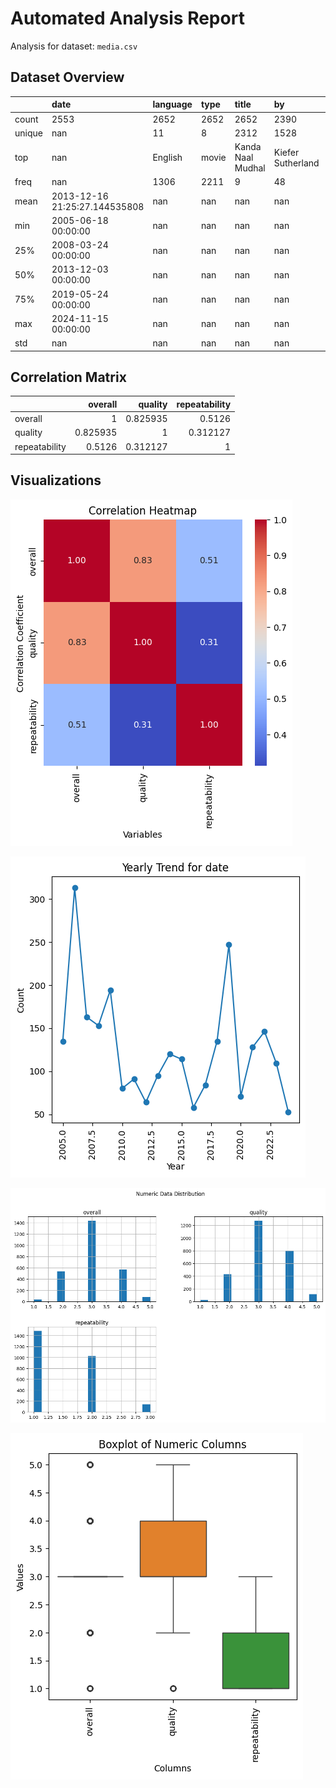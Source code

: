 # Automated Analysis Report

Analysis for dataset: `media.csv`

## Dataset Overview
|        | date                          | language   | type   | title             | by                |    overall |     quality |   repeatability |
|:-------|:------------------------------|:-----------|:-------|:------------------|:------------------|-----------:|------------:|----------------:|
| count  | 2553                          | 2652       | 2652   | 2652              | 2390              | 2652       | 2652        |     2652        |
| unique | nan                           | 11         | 8      | 2312              | 1528              |  nan       |  nan        |      nan        |
| top    | nan                           | English    | movie  | Kanda Naal Mudhal | Kiefer Sutherland |  nan       |  nan        |      nan        |
| freq   | nan                           | 1306       | 2211   | 9                 | 48                |  nan       |  nan        |      nan        |
| mean   | 2013-12-16 21:25:27.144535808 | nan        | nan    | nan               | nan               |    3.04751 |    3.20928  |        1.49472  |
| min    | 2005-06-18 00:00:00           | nan        | nan    | nan               | nan               |    1       |    1        |        1        |
| 25%    | 2008-03-24 00:00:00           | nan        | nan    | nan               | nan               |    3       |    3        |        1        |
| 50%    | 2013-12-03 00:00:00           | nan        | nan    | nan               | nan               |    3       |    3        |        1        |
| 75%    | 2019-05-24 00:00:00           | nan        | nan    | nan               | nan               |    3       |    4        |        2        |
| max    | 2024-11-15 00:00:00           | nan        | nan    | nan               | nan               |    5       |    5        |        3        |
| std    | nan                           | nan        | nan    | nan               | nan               |    0.76218 |    0.796743 |        0.598289 |

## Correlation Matrix
|               |   overall |   quality |   repeatability |
|:--------------|----------:|----------:|----------------:|
| overall       |  1        |  0.825935 |        0.5126   |
| quality       |  0.825935 |  1        |        0.312127 |
| repeatability |  0.5126   |  0.312127 |        1        |

## Visualizations
![correlation_heatmap.png](correlation_heatmap.png)

![date_yearly_trend.png](date_yearly_trend.png)

![numeric_histograms.png](numeric_histograms.png)

![outlier_boxplot.png](outlier_boxplot.png)

